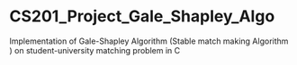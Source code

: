 # CS201_Project_Gale_Shapley_Algo
Implementation of Gale-Shapley Algorithm (Stable match making Algorithm ) on student-university matching problem in C
